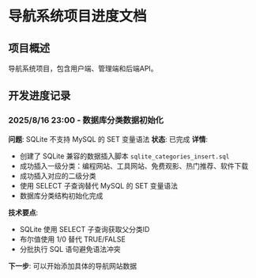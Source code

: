 # 导航系统项目进度文档

## 项目概述
导航系统项目，包含用户端、管理端和后端API。

## 开发进度记录

### 2025/8/16 23:00 - 数据库分类数据初始化
**问题**: SQLite 不支持 MySQL 的 SET 变量语法
**状态**: 已完成
**详情**: 
- 创建了 SQLite 兼容的数据插入脚本 `sqlite_categories_insert.sql`
- 成功插入一级分类：编程网站、工具网站、免费观影、热门推荐、软件下载
- 成功插入对应的二级分类
- 使用 SELECT 子查询替代 MySQL 的 SET 变量语法
- 数据库分类结构初始化完成

**技术要点**:
- SQLite 使用 SELECT 子查询获取父分类ID
- 布尔值使用 1/0 替代 TRUE/FALSE
- 分批执行 SQL 语句避免语法冲突

**下一步**: 可以开始添加具体的导航网站数据

